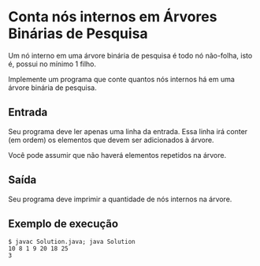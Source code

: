# Conta nós internos em Árvores Binárias de Pesquisa

Um nó interno em uma árvore binária de pesquisa é todo nó não-folha, isto é, possui no mínimo 1 filho.

Implemente um programa que conte quantos nós internos há em uma árvore binária de pesquisa.

## Entrada

Seu programa deve ler apenas uma linha da entrada. Essa linha irá conter (em ordem) os elementos que devem ser adicionados à árvore.

Você pode assumir que não haverá elementos repetidos na árvore.

## Saída
Seu programa deve imprimir a quantidade de nós internos na árvore.

## Exemplo de execução

	$ javac Solution.java; java Solution
	10 8 1 9 20 18 25
	3
